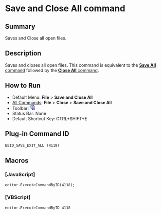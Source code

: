 # Save and Close All command

## Summary

Saves and Close all open files.

## Description

Saves and closes all open files. This command is equivalent to the
[**Save All** command](file_save_all) followed by the
[**Close All** command](exit_all).

## How to Run

- Default Menu: **File** \> **Save and Close All**
- [All Commands](../tools/all_commands): **File** \> **Close**
\> **Save and Close All**
- Toolbar: ![](../../images/saveexitall.png)
- Status Bar: None
- Default Shortcut Key: CTRL+SHIFT+E

## Plug-in Command ID

```
EEID_SAVE_EXIT_ALL (4118)
```

## Macros

### \[JavaScript\]

```
editor.ExecuteCommandByID(4118);
```

### \[VBScript\]

```
editor.ExecuteCommandByID 4118
```
